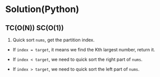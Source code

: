 # Solution(Python)

## TC(O(N)) SC(O(1))

1. Quick sort `nums`, get the partition index.

- If `index = target`, it means we find the Kth largest number, return it.

- If `index < target`, we need to quick sort the right part of `nums`.

- If `index > target`, we need to quick sort the left part of `nums`.